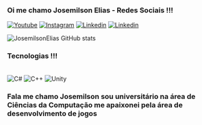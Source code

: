 ### Oi me chamo Josemilson Elias - Redes Sociais !!!

[![Youtube](https://img.shields.io/badge/YouTube-FF0000?style=for-the-badge&logo=youtube&logoColor=white)](https://www.youtube.com/channel/UCEzwReyx-dRX69ykcFVF92g)
[![Instagram](https://img.shields.io/badge/Instagram-E4405F?style=for-the-badge&logo=instagram&logoColor=white)](https://www.instagram.com/cell_gamedev/)
[![Linkedin]([https://img.shields.io/badge/LinkedIn-0077B5?style=for-the-badge&logo=linkedin&logoColor=white)](https://www.linkedin.com/in/josemilson-elias-986398214/](https://www.linkedin.com/in/josemilson-elias-377a7b299/))
[![Linkedin](https://img.shields.io/badge/TikTok-000000?style=for-the-badge&logo=tiktok&logoColor=white)](https://www.tiktok.com/@cell_gamedev)

![JosemilsonElias GitHub stats](https://github-readme-stats.vercel.app/api?username=josemilsonelias&show_icons=true&theme=radical)

### Tecnologias !!!
<div style = "display inline: inline_block"><br/>
   <img align = "center" alt = "C#" src = "https://img.shields.io/badge/C%23-239120?style=for-the-badge&logo=c-sharp&logoColor=white"/>
   <img align = "center" alt = "C++" src = "https://img.shields.io/badge/C%2B%2B-00599C?style=for-the-badge&logo=c%2B%2B&logoColor=white"/>
   <img align = "center" alt = "Unity" src = "https://img.shields.io/badge/Unity-100000?style=for-the-badge&logo=unity&logoColor=white"/>
</div>



### Fala me chamo Josemilson sou universitário na área de Ciências da Computação me apaixonei pela área de desenvolvimento de jogos


